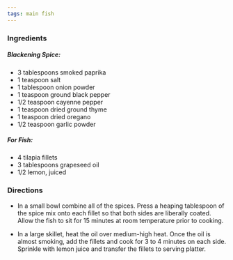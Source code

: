 ```yaml
---
tags: main fish
---
```


### Ingredients
##### Blackening Spice:
* 3 tablespoons smoked paprika
* 1 teaspoon salt
* 1 tablespoon onion powder
* 1 teaspoon ground black pepper
* 1/2 teaspoon cayenne pepper
* 1 teaspoon dried ground thyme
* 1 teaspoon dried oregano
* 1/2 teaspoon garlic powder

##### For Fish:

* 4 tilapia fillets
* 3 tablespoons grapeseed oil
* 1/2 lemon, juiced

### Directions

* In a small bowl combine all of the spices. Press a heaping tablespoon of the spice mix onto each fillet so that both sides are liberally coated. Allow the fish to sit for 15 minutes at room temperature prior to cooking.

* In a large skillet, heat the oil over medium-high heat. Once the oil is almost smoking, add the fillets and cook for 3 to 4 minutes on each side. Sprinkle with lemon juice and transfer the fillets to serving platter.